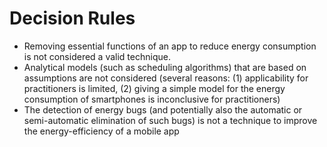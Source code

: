 # Decision Rules

 - Removing essential functions of an app to reduce energy consumption is not considered a valid technique.
 - Analytical models (such as scheduling algorithms) that are based on assumptions are not considered (several reasons: (1) applicability for practitioners is limited, (2) giving a simple model for the energy consumption of smartphones is inconclusive for practitioners) 
 - The detection of energy bugs (and potentially also the automatic or semi-automatic elimination of such bugs) is not a technique to improve the energy-efficiency of a mobile app

